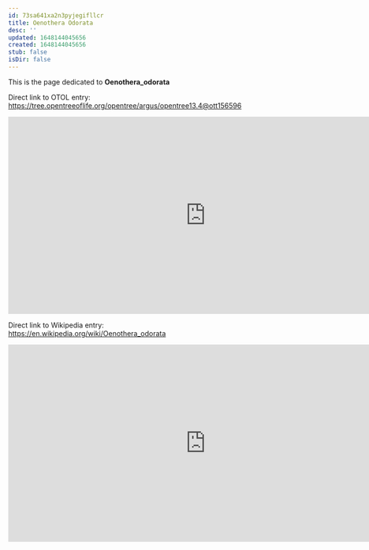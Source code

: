 ```yaml
---
id: 73sa641xa2n3pyjegifllcr
title: Oenothera Odorata
desc: ''
updated: 1648144045656
created: 1648144045656
stub: false
isDir: false
---
```

This is the page dedicated to **Oenothera_odorata**


Direct link to OTOL entry: https://tree.opentreeoflife.org/opentree/argus/opentree13.4@ott156596



<html>
    <body>
    <iframe src="https://tree.opentreeoflife.org/opentree/argus/opentree13.4@ott156596"
    width="800" height="400" frameborder="0" allowfullscreen> </iframe>
    </body>
</html>
    


Direct link to Wikipedia entry: https://en.wikipedia.org/wiki/Oenothera_odorata



<html>
    <body>
    <iframe src="https://en.wikipedia.org/wiki/Oenothera_odorata"
    width="800" height="400" frameborder="0" allowfullscreen> </iframe>
    </body>
</html>
    
